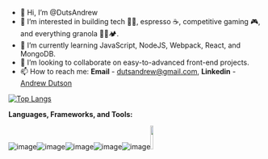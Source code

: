 - 👋 Hi, I’m @DutsAndrew
- 👀 I’m interested in building tech 👨‍💻, espresso ☕, competitive gaming 🎮, and everything granola 🧗🚵🏕️.
- 🌱 I’m currently learning JavaScript, NodeJS, Webpack, React, and MongoDB.
- 💞️ I’m looking to collaborate on easy-to-advanced front-end projects.
- 📫 How to reach me: **Email** - dutsandrew@gmail.com, **Linkedin** - [Andrew Dutson](https://www.linkedin.com/in/dutson/)

[![Top Langs](https://github-readme-stats.vercel.app/api/top-langs/?username=dutsandrew&theme=radical&layout=compact)](https://github.com/anuraghazra/github-readme-stats)

<strong>Languages, Frameworks, and Tools:</strong>

![image](https://user-images.githubusercontent.com/94728848/189023255-d228a54b-548f-4450-8cf9-e2f2b7142dc6.png)![image](https://user-images.githubusercontent.com/94728848/189023322-2d3aba17-280e-47b2-b577-ad94007555d2.png)![image](https://user-images.githubusercontent.com/94728848/189023109-7f8c8602-048a-4c17-aa0e-e8c837ebae2d.png)![image](https://user-images.githubusercontent.com/94728848/189023369-75759105-2c36-4bbc-a039-729e458b8b8e.png)![image](https://user-images.githubusercontent.com/94728848/189023382-9b7929ba-a284-4cdf-ab95-c22416aa2f33.png)<img src="https://webpack.js.org/site-logo.1fcab817090e78435061.svg" width="11%">

<!---
DutsAndrew/DutsAndrew is a ✨ special ✨ repository because its `README.md` (this file) appears on your GitHub profile.
You can click the Preview link to take a look at your changes.
--->

